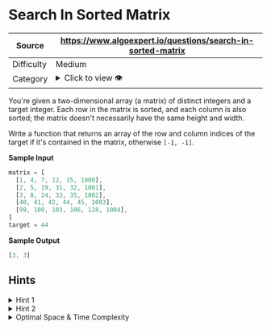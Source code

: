 # Search In Sorted Matrix

| Source | https://www.algoexpert.io/questions/search-in-sorted-matrix |
|---|---|
| Difficulty | Medium |
| Category | <details><summary>Click to view 👁️</summary>Searching</details> |

You're given a two-dimensional array (a matrix) of distinct integers and a
target integer. Each row in the matrix is sorted, and each column is also sorted;
the matrix doesn't necessarily have the same height and width.

Write a function that returns an array of the row and column indices of the target
if it's contained in the matrix, otherwise `[-1, -1]`.

**Sample Input**
```ts
matrix = [
  [1, 4, 7, 12, 15, 1000],
  [2, 5, 19, 31, 32, 1001],
  [3, 8, 24, 33, 35, 1002],
  [40, 41, 42, 44, 45, 1003],
  [99, 100, 103, 106, 128, 1004],
]
target = 44
```

**Sample Output**
```ts
[3, 3]
```

## Hints

<details>
<summary>Hint 1</summary>
...
</details>

<details>
<summary>Hint 2</summary>
...
</details>

<details>
<summary>Optimal Space &amp; Time Complexity</summary>
O(??) time | O(??) space - where ?? is ...
</details>
